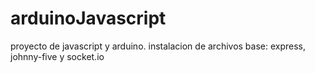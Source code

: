 # arduinoJavascript
proyecto de javascript y arduino.
instalacion de archivos base: express, johnny-five y socket.io
